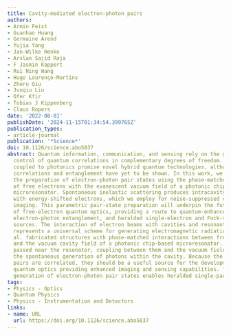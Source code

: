```yaml
---
title: Cavity-mediated electron-photon pairs
authors:
- Armin Feist
- Guanhao Huang
- Germaine Arend
- Yujia Yang
- Jan-Wilke Henke
- Arslan Sajid Raja
- F Jasmin Kappert
- Rui Ning Wang
- Hugo Lourenço-Martins
- Zheru Qiu
- Junqiu Liu
- Ofer Kfir
- Tobias J Kippenberg
- Claus Ropers
date: '2022-08-01'
publishDate: '2024-11-15T01:34:54.399765Z'
publication_types:
- article-journal
publication: '*Science*'
doi: 10.1126/science.abo5037
abstract: Quantum information, communication, and sensing rely on the generation and
  control of quantum correlations in complementary degrees of freedom. Free electrons
  coupled to photonics promise novel hybrid quantum technologies, although single-particle
  correlations and entanglement have yet to be shown. In this work, we demonstrate
  the preparation of electron-photon pair states using the phase-matched interaction
  of free electrons with the evanescent vacuum field of a photonic chip?based optical
  microresonator. Spontaneous inelastic scattering produces intracavity photons coincident
  with energy-shifted electrons, which we employ for noise-suppressed optical mode
  imaging. This parametric pair-state preparation will underpin the future development
  of free-electron quantum optics, providing a route to quantum-enhanced imaging,
  electron-photon entanglement, and heralded single-electron and Fock-state photon
  sources. The interaction of electron beams with cavities and resonant structures
  represents a universal scheme for generating electromagnetic radiation. Feist et
  al. fabricated structures with phase-matched interactions between free electrons
  and the vacuum cavity field of a photonic chip-based microresonator. As the electrons
  passed near the resonator, coupling between them and the vacuum field resulted in
  the spontaneous generation of photons within the cavity. Because the electron-photon
  pairs are correlated, they should be a useful source for the development of free-electron
  quantum optics providing enhanced imaging and sensing capabilities. ?ISO The parametric
  generation of electron-photon pair states enables heralded single-particle sources.
tags:
- Physics - Optics
- Quantum Physics
- Physics - Instrumentation and Detectors
links:
- name: URL
  url: https://doi.org/10.1126/science.abo5037
---
```

